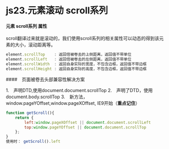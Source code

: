 # js23.元素滚动 scroll系列

#### 元素 scroll系列 属性

scroll翻译过来就是滚动的，我们使用scroll系列的相关属性可以动态的得到该元素的大小，滚动距离等。

~~~js
element.scrollTop    : 返回倍被卷去的上侧距离，返回值不带单位
element.scrollLeft   : 返回倍被卷去的左侧距离，返回值不带单位
element.scrollWidth  : 返回自身实际的宽度，不包含边框，返回值不带边框
element.scrollHeight : 返回自身实际的高度，不包含边框，返回值不带边框
~~~

####　页面被卷去头部兼容性解决方案

1.　声明DTD,使用document.document.scrollTop
2.　声明了DTD，使用document.body.scrollTop
3.　新方法，window.pageYOffset,window.pageXOffset,   IE9开始（**重点记住**）

~~~~js
function getScroll(){
    return {
        left:window.pageXOffset || document.document.scrollLeft                           ||document.body.scrollLeft || 0,
        top:window.pageYOffset || document.document.scrollTop                           ||document.body.scrollTop || 0,
    };
}
使用时： getScroll().left
~~~~

